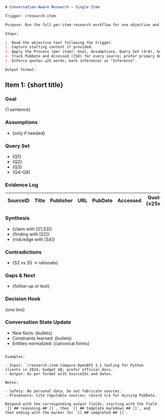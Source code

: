 ```md
# Conversation-Aware Research — Single Item

Trigger: /research-item

Purpose: Run the full per-item research workflow for one objective and return queries, evidence, synthesis, contradictions, gaps, decision hook, plus a conversation state update.

Steps:

1. Read the objective text following the trigger.
2. Capture starting context if provided.
3. Apply the Process (per item): Goal, Assumptions, Query Set (4–8), Search Plan, Run & Capture, Cross-check, Synthesis, Gaps & Next, Decision Hook.
4. Track PubDate and Accessed (ISO) for every source; prefer primary docs.
5. Enforce quotes ≤25 words; mark inferences as "Inference".

Output format:

```
## Item 1: {short title}

### Goal
{1 sentence}

### Assumptions
- {only if needed}

### Query Set
- {Q1}
- {Q2}
- {Q3}
- {Q4–Q8}

### Evidence Log
| SourceID | Title | Publisher | URL | PubDate | Accessed | Quote (≤25w) | Finding | Rel | Conf |
|---|---|---|---|---|---|---|---|---|---|

### Synthesis
- {claim with [S1,S3]}
- {finding with [S2]}
- {risk/edge with [S4]}

### Contradictions
- {S2 vs S5 → rationale}

### Gaps & Next
- {follow-up or test}

### Decision Hook
{one line}

### Conversation State Update
- New facts: {bullets}
- Constraints learned: {bullets}
- Entities normalized: {canonical forms}
```

Examples:

- Input: `/research-item Compare OpenAPI 3.1 tooling for Python clients in 2024; budget $0; prefer official docs.`
- Output: As per format with SourceIDs and dates.

Notes:

- Safety: No personal data. Do not fabricate sources.
- Provenance: Cite reputable sources; record n/a for missing PubDate.

Respond with the corresponding output fields, starting with the field `[[ ## reasoning ## ]]`, then `[[ ## template_markdown ## ]]`, and then ending with the marker for `[[ ## completed ## ]]`.
```
